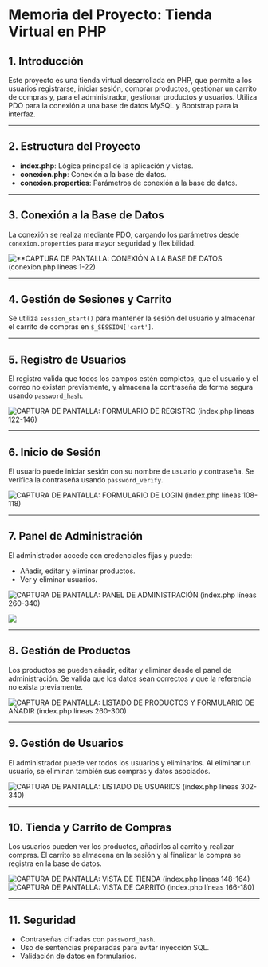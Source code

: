 # Memoria del Proyecto: Tienda Virtual en PHP

## 1. Introducción

Este proyecto es una tienda virtual desarrollada en PHP, que permite a los usuarios registrarse, iniciar sesión, comprar productos, gestionar un carrito de compras y, para el administrador, gestionar productos y usuarios. Utiliza PDO para la conexión a una base de datos MySQL y Bootstrap para la interfaz.

---

## 2. Estructura del Proyecto

- **index.php**: Lógica principal de la aplicación y vistas.
- **conexion.php**: Conexión a la base de datos.
- **conexion.properties**: Parámetros de conexión a la base de datos.

---

## 3. Conexión a la Base de Datos

La conexión se realiza mediante PDO, cargando los parámetros desde `conexion.properties` para mayor seguridad y flexibilidad.

![**CAPTURA DE PANTALLA: CONEXIÓN A LA BASE DE DATOS (conexion.php líneas 1-22)](C:\Users\thebe\Pictures\Screenshots\Captura%20de%20pantalla%202025-05-20%20192417.png)

---

## 4. Gestión de Sesiones y Carrito

Se utiliza `session_start()` para mantener la sesión del usuario y almacenar el carrito de compras en `$_SESSION['cart']`.

---

## 5. Registro de Usuarios

El registro valida que todos los campos estén completos, que el usuario y el correo no existan previamente, y almacena la contraseña de forma segura usando `password_hash`.

![**CAPTURA DE PANTALLA: FORMULARIO DE REGISTRO (index.php líneas 122-146)**](C:\Users\thebe\Pictures\Screenshots\Captura%20de%20pantalla%202025-05-20%20192521.png)

---

## 6. Inicio de Sesión

El usuario puede iniciar sesión con su nombre de usuario y contraseña. Se verifica la contraseña usando `password_verify`.

![**CAPTURA DE PANTALLA: FORMULARIO DE LOGIN (index.php líneas 108-118)**](C:\Users\thebe\Pictures\Screenshots\Captura%20de%20pantalla%202025-05-20%20192610.png)

---

## 7. Panel de Administración

El administrador accede con credenciales fijas y puede:

- Añadir, editar y eliminar productos.
- Ver y eliminar usuarios.

![**CAPTURA DE PANTALLA: PANEL DE ADMINISTRACIÓN (index.php líneas 260-340)**](C:\Users\thebe\Pictures\Screenshots\Captura%20de%20pantalla%202025-05-20%20192715.png)

![](C:\Users\thebe\AppData\Roaming\marktext\images\2025-05-20-19-28-27-image.png)

---

## 8. Gestión de Productos

Los productos se pueden añadir, editar y eliminar desde el panel de administración. Se valida que los datos sean correctos y que la referencia no exista previamente.

![**CAPTURA DE PANTALLA: LISTADO DE PRODUCTOS Y FORMULARIO DE AÑADIR (index.php líneas 260-300)**](C:\Users\thebe\Pictures\Screenshots\Captura%20de%20pantalla%202025-05-20%20192932.png)

---

## 9. Gestión de Usuarios

El administrador puede ver todos los usuarios y eliminarlos. Al eliminar un usuario, se eliminan también sus compras y datos asociados.

![**CAPTURA DE PANTALLA: LISTADO DE USUARIOS (index.php líneas 302-340)**](C:\Users\thebe\Pictures\Screenshots\Captura%20de%20pantalla%202025-05-20%20193034.png)

---

## 10. Tienda y Carrito de Compras

Los usuarios pueden ver los productos, añadirlos al carrito y realizar compras. El carrito se almacena en la sesión y al finalizar la compra se registra en la base de datos.

![**CAPTURA DE PANTALLA: VISTA DE TIENDA (index.php líneas 148-164)**](C:\Users\thebe\Pictures\Screenshots\Captura%20de%20pantalla%202025-05-20%20193104.png)  
![**CAPTURA DE PANTALLA: VISTA DE CARRITO (index.php líneas 166-180)**](C:\Users\thebe\Pictures\Screenshots\Captura%20de%20pantalla%202025-05-20%20193146.png)

---

## 11. Seguridad

- Contraseñas cifradas con `password_hash`.
- Uso de sentencias preparadas para evitar inyección SQL.
- Validación de datos en formularios.


